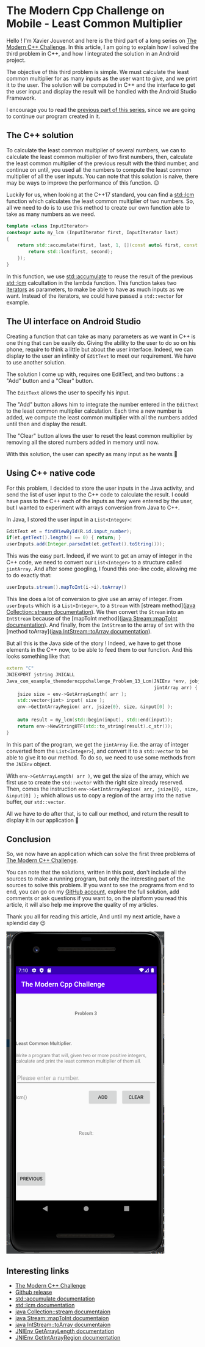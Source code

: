 # The Modern Cpp Challenge on Mobile - Least Common Multiplier

Hello ! I'm Xavier Jouvenot and here is the third part of a long series on [The Modern C++ Challenge](https://amzn.to/2QdYmvA).
In this article, I am going to explain how I solved the third problem in C++, and how I integrated the solution in an Android project.

The objective of this third problem is simple.
We must calculate the least common multiplier for as many inputs as the user want to give, and we print it to the user.
The solution will be computed in C++ and the interface to get the user input and display the result will be handled with the Android Studio Framework.

I encourage you to read the [previous part of this series](https://10xlearner.com/2020/03/30/the-modern-cpp-challenge-on-mobile-greatest-commont-divisor/), since we are going to continue our program created in it.

## The C++ solution

To calculate the least common multiplier of several numbers, we can to calculate the least common multiplier of two first numbers, then, calculate the least common multiplier of the previous result with the third number, and continue on until, you used all the numbers to compute the least common multiplier of all the user inputs.
You can note that this solution is naive, there may be ways to improve the performance of this function. 😉

Luckily for us, when looking at the C++17 standard, you can find a [std::lcm](https://en.cppreference.com/w/cpp/numeric/lcm) function which calculates the least common multiplier of two numbers.
So, all we need to do is to use this method to create our own function able to take as many numbers as we need.

```c++
template <class InputIterator>
constexpr auto my_lcm (InputIterator first, InputIterator last)
{
    return std::accumulate(first, last, 1, [](const auto& first, const auto& second){
        return std::lcm(first, second);
    });
}
```

In this function, we use [std::accumulate](https://en.cppreference.com/w/cpp/algorithm/accumulate) to reuse the result of the previous [std::lcm](https://en.cppreference.com/w/cpp/numeric/lcm) calcultation in the lambda function. This function takes two [iterators](https://en.cppreference.com/w/cpp/iterator/iterator) as parameters, to make be able to have as much inputs as we want.
Instead of the iterators, we could have passed a `std::vector` for example.

## The UI interface on Android Studio

Creating a function that can take as many parameters as we want in C++ is one thing that can be easily do.
Giving the ability to the user to do so on his phone, require to think a little but about the user interface.
Indeed, we can display to the user an infinity of `EditText` to meet our requirement. We have to use another solution.

The solution I come up with, requires one EditText, and two buttons : a "Add" button and a "Clear" button.

The `EditText` allows the user to specify his input.

The "Add" button allows him to integrate the number entered in the `EditText` to the least common multiplier calculation.
Each time a new number is added, we compute the least common multiplier with all the numbers added until then and display the result.

The "Clear" button allows the user to reset the least common multiplier by removing all the stored numbers added in memory until now.

With this solution, the user can specify as many input as he wants 🙂

## Using C++ native code

For this problem, I decided to store the user inputs in the Java activity, and send the list of user input to the C++ code to calculate the result.
I could have pass to the C++ each of the inputs as they were entered by the user, but I wanted to experiment with arrays conversion from Java to C++.

In Java, I stored the user input in a `List<Integer>`:
```java
EditText et = findViewById(R.id.input_number);
if(et.getText().length() == 0) { return; }
userInputs.add(Integer.parseInt(et.getText().toString()));
```

This was the easy part.
Indeed, if we want to get an array of integer in the C++ code, we need to convert our `List<Integer>` to a structure called `jintArray`.
And after some googling, I found this one-line code, allowing me to do exactly that:
```java
userInputs.stream().mapToInt(i->i).toArray()
```

This line does a lot of conversion to give use an array of integer.
From `userInputs` which is a `List<Integer>`, to a `Stream` with [stream method]([java Collection::stream documentation](https://docs.oracle.com/javase/8/docs/api/java/util/Collection.html#stream--)). We then convert the `Stream` into an `IntStream` because of the [mapToInt method]([java Stream::mapToInt documentation](https://docs.oracle.com/javase/8/docs/api/java/util/stream/Stream.html#mapToInt-java.util.function.ToIntFunction-)). And finally, from the `IntStream` to the array of `int` with the [method toArray]([java IntStream::toArray documentation](https://docs.oracle.com/javase/8/docs/api/java/util/stream/IntStream.html#toArray--)).

But all this is the Java side of the story !
Indeed, we have to get those elements in the C++ now, to be able to feed them to our function.
And this looks something like that:

```c++
extern "C"
JNIEXPORT jstring JNICALL
Java_com_example_themoderncppchallenge_Problem_13_Lcm(JNIEnv *env, jobject /* this */,
                                                      jintArray arr) {
    jsize size = env->GetArrayLength( arr );
    std::vector<jint> input( size );
    env->GetIntArrayRegion( arr, jsize{0}, size, &input[0] );

    auto result = my_lcm(std::begin(input), std::end(input));
    return env->NewStringUTF(std::to_string(result).c_str());
}
```

In this part of the program, we get the `jintArray` (i.e. the array of integer converted from the `List<Integer>`), and convert it to a `std::vector` to be able to give it to our method.
To do so, we need to use some methods from the `JNIEnv` object.

With `env->GetArrayLength( arr )`, we get the size of the array, which we first use to create the `std::vector` with the right size already reserved.
Then, comes the instruction `env->GetIntArrayRegion( arr, jsize{0}, size, &input[0] );` which allows us to copy a region of the array into the native buffer, our `std::vector`.

All we have to do after that, is to call our method, and return the result to display it in our application 🙂

## Conclusion

So, we now have an application which can solve the first three problems of [The Modern C++ Challenge](https://amzn.to/2QdYmvA).

You can note that the solutions, written in this post, don't include all the sources to make a running program, but only the interesting part of the sources to solve this problem.
If you want to see the programs from end to end, you can go on my [GitHub account](https://github.com/Xav83/TheModernCppChallenge_AndroidStudio/tree/v0.0.3_ThirdProblem), explore the full solution, add comments or ask questions if you want to, on the platform you read this article, it will also help me improve the quality of my articles.

Thank you all for reading this article,
And until my next article, have a splendid day 😉

![](https://github.com/Xav83/Xav83.github.io/raw/master/res/TheModernCppChallenge/Problem%20003.png "Final Application")

## Interesting links

- [The Modern C++ Challenge](https://amzn.to/2QdYmvA)
- [Github release](https://github.com/Xav83/TheModernCppChallenge_AndroidStudio/tree/v0.0.2_SecondProblem)
- [std::accumulate documentation](https://en.cppreference.com/w/cpp/algorithm/accumulate)
- [std::lcm documentation](https://en.cppreference.com/w/cpp/numeric/lcm)
- [java Collection::stream documentaion](https://docs.oracle.com/javase/8/docs/api/java/util/Collection.html#stream--)
- [java Stream::mapToInt documentaion](https://docs.oracle.com/javase/8/docs/api/java/util/stream/Stream.html#mapToInt-java.util.function.ToIntFunction-)
- [java IntStream::toArray documentaion](https://docs.oracle.com/javase/8/docs/api/java/util/stream/IntStream.html#toArray--)
- [JNIEnv GetArrayLength documentation](http://jikesrvm.sourceforge.net/apidocs/latest/org/jikesrvm/jni/JNIFunctions.html#GetArrayLength(org.jikesrvm.jni.JNIEnvironment,%20int))
- [JNIEnv GetIntArrayRegion documentation](http://jikesrvm.sourceforge.net/apidocs/latest/org/jikesrvm/jni/JNIFunctions.html#GetIntArrayRegion(org.jikesrvm.jni.JNIEnvironment,%20int,%20int,%20int,%20org.vmmagic.unboxed.Address))
